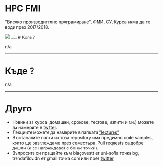 # HPC FMI

"Високо производително програмиране", ФМИ, СУ. Курса няма да се води през 2017/2018.

<img src="https://github.com/savage309/HPC_FMI/raw/master/lectures/00/images/hpc_fmi_logo.jpg"/>
___
# Кога ?

n/a
___
# Къде ?

n/a
___
# Друго

* Новини за курса (домашни, срокове, тестове, изпити и т.н.) можете да намерите в <a href="http://twitter.com/HPC_FMI">twitter</a>.
* Лекциите можете да намерите в папката <a href="https://github.com/savage309/HPC_FMI/tree/master/lectures">"lectures"</a>
* В останалите папки из това repository има предимно code samples, които ще разглеждаме през семестъра. Pull requests са добре дошли (и се награждават с бонус точки). 
* Въпросите си пращайте към blagovestt ет uni-sofia точка bg, trendafilov.dn ет gmail точка com или през  <a href="http://twitter.com/HPC_FMI">twitter</a>.

